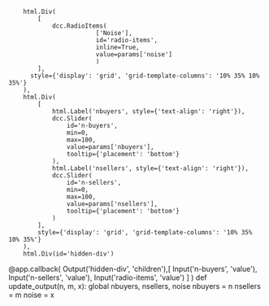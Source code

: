         html.Div(
            [
                dcc.RadioItems(
                            ['Noise'], 
                            id='radio-items', 
                            inline=True,
                            value=params['noise']
                            )
            ],
          style={'display': 'grid', 'grid-template-columns': '10% 35% 10% 35%'}
        ),
        html.Div(
            [
                html.Label('nbuyers', style={'text-align': 'right'}),
                dcc.Slider(
                    id='n-buyers',
                    min=0,
                    max=100,
                    value=params['nbuyers'], 
                    tooltip={'placement': 'bottom'}
                ),
                html.Label('nsellers', style={'text-align': 'right'}),
                dcc.Slider(
                    id='n-sellers',
                    min=0,
                    max=100,
                    value=params['nsellers'],
                    tooltip={'placement': 'bottom'}
                )
            ],
            style={'display': 'grid', 'grid-template-columns': '10% 35% 10% 35%'}
        ),
        html.Div(id='hidden-div')  
@app.callback(
    Output('hidden-div', 'children'),[
    Input('n-buyers', 'value'), Input('n-sellers', 'value'),
    Input('radio-items', 'value')
    ]
)
def update_output(n, m, x):
    global nbuyers, nsellers, noise
    nbuyers = n
    nsellers = m
    noise = x
